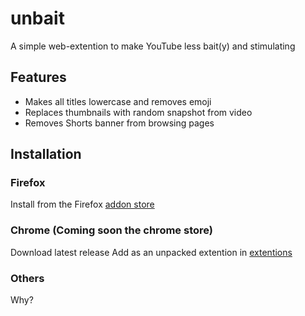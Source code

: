 # unbait
A simple web-extention to make YouTube less bait(y) and stimulating

## Features
 - Makes all titles lowercase and removes emoji
 - Replaces thumbnails with random snapshot from video
 - Removes Shorts banner from browsing pages

## Installation

### Firefox
Install from the Firefox [addon store](https://addons.mozilla.org/en-US/firefox/addon/unbait/)

### Chrome (Coming soon the chrome store)
Download latest release
Add as an unpacked extention in [extentions](chrome://extensions/)

### Others
Why?
